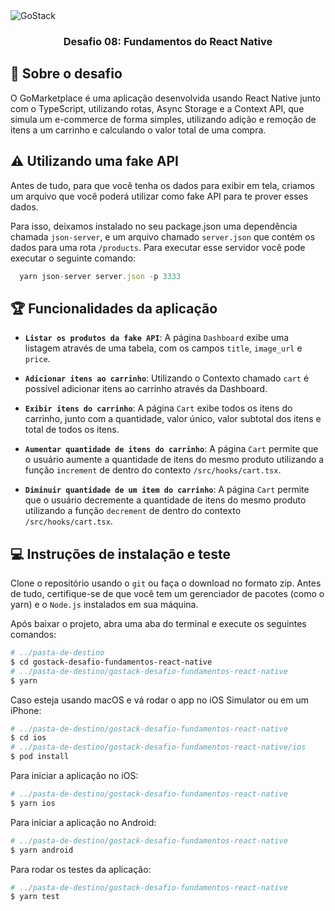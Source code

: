 <img alt="GoStack" src="https://storage.googleapis.com/golden-wind/bootcamp-gostack/header-desafios-new.png" />

<h3 align="center">
  Desafio 08: Fundamentos do React Native
</h3>

## :rocket: Sobre o desafio

O GoMarketplace é uma aplicação desenvolvida usando React Native junto com o TypeScript, utilizando rotas, Async Storage e a Context API, que simula um e-commerce de forma simples, utilizando adição e remoção de itens a um carrinho e calculando o valor total de uma compra.

## :warning: Utilizando uma fake API

Antes de tudo, para que você tenha os dados para exibir em tela, criamos um arquivo que você poderá utilizar como fake API para te prover esses dados.

Para isso, deixamos instalado no seu package.json uma dependência chamada `json-server`, e um arquivo chamado `server.json` que contém os dados para uma rota `/products`. Para executar esse servidor você pode executar o seguinte comando:

```js
  yarn json-server server.json -p 3333
```

## :trophy: Funcionalidades da aplicação

- **`Listar os produtos da fake API`**: A página `Dashboard` exibe uma listagem através de uma tabela, com os campos `title`, `image_url` e `price`.

- **`Adicionar itens ao carrinho`**: Utilizando o Contexto chamado `cart` é possível adicionar itens ao carrinho através da Dashboard.

- **`Exibir itens do carrinho`**: A página `Cart` exibe todos os itens do carrinho, junto com a quantidade, valor único, valor subtotal dos itens e total de todos os itens.

- **`Aumentar quantidade de itens do carrinho`**: A página `Cart` permite que o usuário aumente a quantidade de itens do mesmo produto utilizando a função `increment` de dentro do contexto `/src/hooks/cart.tsx`.

- **`Diminuir quantidade de um item do carrinho`**: A página `Cart` permite que o usuário decremente a quantidade de itens do mesmo produto utilizando a função `decrement` de dentro do contexto `/src/hooks/cart.tsx`.

## :computer: Instruções de instalação e teste

Clone o repositório usando o `git` ou faça o download no formato zip. 
Antes de tudo, certifique-se de que você tem um gerenciador de pacotes (como o yarn) e o `Node.js` instalados em sua máquina.

Após baixar o projeto, abra uma aba do terminal e execute os seguintes comandos:

```Bash
# ../pasta-de-destino
$ cd gostack-desafio-fundamentos-react-native
# ../pasta-de-destino/gostack-desafio-fundamentos-react-native
$ yarn
```

Caso esteja usando macOS e vá rodar o app no iOS Simulator ou em um iPhone:

```Bash
# ../pasta-de-destino/gostack-desafio-fundamentos-react-native
$ cd ios
# ../pasta-de-destino/gostack-desafio-fundamentos-react-native/ios
$ pod install
```

Para iniciar a aplicação no iOS:

```Bash
# ../pasta-de-destino/gostack-desafio-fundamentos-react-native
$ yarn ios
```

Para iniciar a aplicação no Android:

```Bash
# ../pasta-de-destino/gostack-desafio-fundamentos-react-native
$ yarn android
```

Para rodar os testes da aplicação:
```Bash
# ../pasta-de-destino/gostack-desafio-fundamentos-react-native
$ yarn test
```
